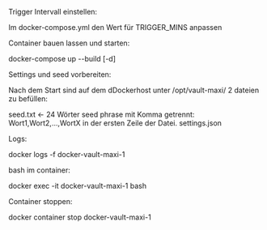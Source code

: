 Trigger Intervall einstellen:

Im docker-compose.yml den Wert für TRIGGER_MINS anpassen

Container bauen lassen und starten:

   docker-compose up --build [-d]

Settings und seed vorbereiten:

Nach dem Start sind auf dem dDockerhost unter /opt/vault-maxi/ 2 dateien zu befüllen:

seed.txt          <- 24 Wörter seed phrase mit Komma getrennt: Wort1,Wort2,...,WortX in der ersten Zeile der Datei.
settings.json

Logs:

   docker logs -f docker-vault-maxi-1

bash im container:

   docker exec -it docker-vault-maxi-1 bash

Container stoppen:

   docker container stop docker-vault-maxi-1
